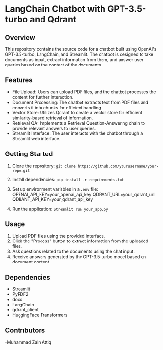 # LangChain Chatbot with GPT-3.5-turbo and Qdrant

## Overview
This repository contains the source code for a chatbot built using OpenAI's GPT-3.5-turbo, LangChain, and Streamlit. The chatbot is designed to take documents as input, extract information from them, and answer user queries based on the content of the documents.

## Features
- File Upload: Users can upload PDF files, and the chatbot processes the content for further interaction.
- Document Processing: The chatbot extracts text from PDF files and converts it into chunks for efficient handling.
- Vector Store: Utilizes Qdrant to create a vector store for efficient similarity-based retrieval of information.
- Retrieval QA: Implements a Retrieval Question-Answering chain to provide relevant answers to user queries.
- Streamlit Interface: The user interacts with the chatbot through a Streamlit web interface.

## Getting Started
1. Clone the repository: `git clone https://github.com/yourusername/your-repo.git`
2. Install dependencies: `pip install -r requirements.txt`
3. Set up environment variables in a `.env` file:
OPENAI_API_KEY=your_openai_api_key
QDRANT_URL=your_qdrant_url
QDRANT_API_KEY=your_qdrant_api_key

4. Run the application: `Streamlit run your_app.py`

## Usage
1. Upload PDF files using the provided interface.
2. Click the "Process" button to extract information from the uploaded files.
3. Ask questions related to the documents using the chat input.
4. Receive answers generated by the GPT-3.5-turbo model based on document content.

## Dependencies
- Streamlit
- PyPDF2
- docx
- LangChain
- qdrant_client
- HuggingFace Transformers

## Contributors
-Muhammad Zain Attiq
